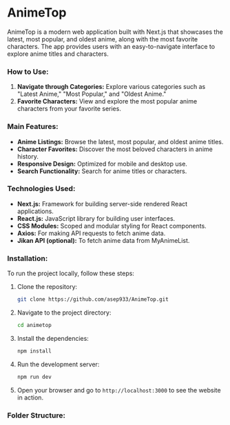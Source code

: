 # **AnimeTop**

AnimeTop is a modern web application built with Next.js that showcases the latest, most popular, and oldest anime, along with the most favorite characters. The app provides users with an easy-to-navigate interface to explore anime titles and characters.

### **How to Use:**

1. **Navigate through Categories:** Explore various categories such as "Latest Anime," "Most Popular," and "Oldest Anime."
2. **Favorite Characters:** View and explore the most popular anime characters from your favorite series.

### **Main Features:**

- **Anime Listings:** Browse the latest, most popular, and oldest anime titles.
- **Character Favorites:** Discover the most beloved characters in anime history.
- **Responsive Design:** Optimized for mobile and desktop use.
- **Search Functionality:** Search for anime titles or characters.

### **Technologies Used:**

- **Next.js:** Framework for building server-side rendered React applications.
- **React.js:** JavaScript library for building user interfaces.
- **CSS Modules:** Scoped and modular styling for React components.
- **Axios:** For making API requests to fetch anime data.
- **Jikan API (optional):** To fetch anime data from MyAnimeList.

### **Installation:**

To run the project locally, follow these steps:

1. Clone the repository:
    ```bash
    git clone https://github.com/asep933/AnimeTop.git
    ```

2. Navigate to the project directory:
    ```bash
    cd animetop
    ```

3. Install the dependencies:
    ```bash
    npm install
    ```

4. Run the development server:
    ```bash
    npm run dev
    ```

5. Open your browser and go to `http://localhost:3000` to see the website in action.

### **Folder Structure:**

